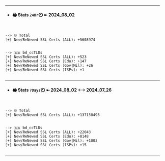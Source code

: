 

---
- #### 🖨️ **Stats** `24Hr`⏲️ ➼ 2024_08_02
```console


--> 🌐 Total
[+] New/ReNewed SSL Certs (ALL): +5608974


--> 🇧🇩 bd_ccTLDs
[+] New/ReNewed SSL Certs (ALL): +523
[+] New/ReNewed SSL Certs (Edu): +147
[+] New/ReNewed SSL Certs (Gov|Mil): +26
[+] New/ReNewed SSL Certs (ISPs): +1


```

---
- #### 🖨️ **Stats** `7Days`⏲️ ➼ 2024_08_02 <--> 2024_07_26
```console


--> 🌐 Total
[+] New/ReNewed SSL Certs (ALL): +137158495


--> 🇧🇩 bd_ccTLDs
[+] New/ReNewed SSL Certs (ALL): +22043
[+] New/ReNewed SSL Certs (Edu): +8148
[+] New/ReNewed SSL Certs (Gov|Mil): +1003
[+] New/ReNewed SSL Certs (ISPs): +15


```

---


